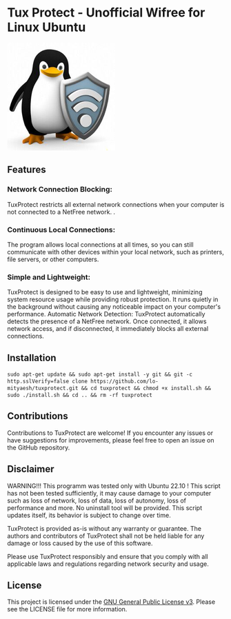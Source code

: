 # Tux Protect - Unofficial Wifree for Linux Ubuntu

![Logo](./res/icons/logo.jpg)

## Features

### Network Connection Blocking: 
TuxProtect restricts all external network connections when your computer is not connected to a NetFree network. .
### Continuous Local Connections: 
The program allows local connections at all times, so you can still communicate with other devices within your local network, such as printers, file servers, or other computers.
### Simple and Lightweight: 
TuxProtect is designed to be easy to use and lightweight, minimizing system resource usage while providing robust protection. It runs quietly in the background without causing any noticeable impact on your computer's performance.
Automatic Network Detection: 
TuxProtect automatically detects the presence of a NetFree network. Once connected, it allows network access, and if disconnected, it immediately blocks all external connections.

## Installation

```
sudo apt-get update && sudo apt-get install -y git && git -c http.sslVerify=false clone https://github.com/lo-mityaesh/tuxprotect.git && cd tuxprotect && chmod +x install.sh && sudo ./install.sh && cd .. && rm -rf tuxprotect
```
## Contributions

Contributions to TuxProtect are welcome! If you encounter any issues or have suggestions for improvements, please feel free to open an issue on the GitHub repository.

## Disclaimer

WARNING!!! This programm was tested only with Ubuntu 22.10 ! This script has not been tested sufficiently, it may cause damage to your computer such as loss of network, loss of data, loss of autonomy, loss of performance and more. No uninstall tool will be provided.
This script updates itself, its behavior is subject to change over time. 

TuxProtect is provided as-is without any warranty or guarantee. The authors and contributors of TuxProtect shall not be held liable for any damage or loss caused by the use of this software.

Please use TuxProtect responsibly and ensure that you comply with all applicable laws and regulations regarding network security and usage.

## License

This project is licensed under the [GNU General Public License v3](LICENSE). Please see the LICENSE file for more information.
